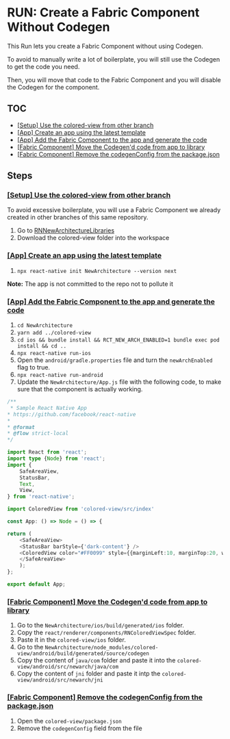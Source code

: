 # RUN: Create a Fabric Component Without Codegen

This Run lets you create a Fabric Component without using Codegen.

To avoid to manually write a lot of boilerplate, you will still use the Codegen to get the code you need.

Then, you will move that code to the Fabric Component and you will disable the Codegen for the component.

## TOC

* [[Setup] Use the colored-view from other branch](#colored-view)
* [[App] Create an app using the latest template](#create-app)
* [[App] Add the Fabric Component to the app and generate the code](#codegen)
* [[Fabric Component] Move the Codegen'd code from app to library](#move-codegen)
* [[Fabric Component] Remove the codegenConfig from the package.json](#remove-codegen)

## Steps

### [[Setup] Use the colored-view from other branch]()

To avoid excessive boilerplate, you will use a Fabric Component we already created in other branches of this same repository.

1. Go to [RNNewArchitectureLibraries](https://github.com/react-native-community/RNNewArchitectureLibraries/tree/feat/back-fabric-component-070)
2. Download the colored-view folder into the workspace

### [[App] Create an app using the latest template]()

1. `npx react-native init NewArchitecture --version next`

**Note:** The app is not committed to the repo not to pollute it

### [[App] Add the Fabric Component to the app and generate the code]()

1. `cd NewArchitecture`
2. `yarn add ../colored-view`
3. `cd ios && bundle install && RCT_NEW_ARCH_ENABLED=1 bundle exec pod install && cd ..`
4. `npx react-native run-ios`
5. Open the `android/gradle.properties` file and turn the `newArchEnabled` flag to true.
6. `npx react-native run-android`
7. Update the `NewArchitecture/App.js` file with the following code, to make sure that the component is actually working.

```ts
/**
 * Sample React Native App
* https://github.com/facebook/react-native
*
* @format
* @flow strict-local
*/

import React from 'react';
import type {Node} from 'react';
import {
    SafeAreaView,
    StatusBar,
    Text,
    View,
} from 'react-native';

import ColoredView from 'colored-view/src/index'

const App: () => Node = () => {

return (
    <SafeAreaView>
    <StatusBar barStyle={'dark-content'} />
    <ColoredView color="#FF0099" style={{marginLeft:10, marginTop:20, width:100, height:100}}/>
    </SafeAreaView>
    );
};

export default App;
```

### [[Fabric Component] Move the Codegen'd code from app to library]()

1. Go to the `NewArchitecture/ios/build/generated/ios` folder.
2. Copy the `react/renderer/components/RNColoredViewSpec` folder.
3. Paste it in the `colored-view/ios` folder.
4. Go to the `NewArchitecture/node_modules/colored-view/android/build/generated/source/codegen`
5. Copy the content of `java/com` folder and paste it into the `colored-view/android/src/newarch/java/com`
6. Copy the content of `jni` folder and paste it intp the `colored-view/android/src/newarch/jni`

### [[Fabric Component] Remove the codegenConfig from the package.json]()

1. Open the `colored-view/package.json`
2. Remove the `codegenConfig` field from the file
